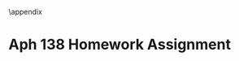 <!-- start of the appendix -->
<span class="latex">\appendix</span>

# Aph 138 Homework Assignment

<!-- &nbsp;&nbsp;&nbsp;&nbsp;&nbsp;&nbsp;&nbsp;&nbsp;&nbsp;&nbsp;&nbsp;&nbsp;&nbsp;![](./figs_04/appendix.svg) -->



